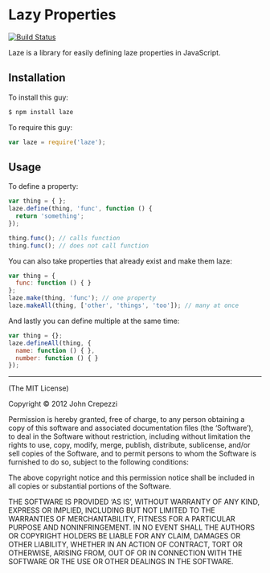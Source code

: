 # Lazy Properties

[![Build Status](https://secure.travis-ci.org/seejohnrun/laze.png)](http://travis-ci.org/seejohnrun/laze)

Laze is a library for easily defining laze properties in JavaScript.

## Installation

To install this guy:

``` bash
$ npm install laze
```

To require this guy:

``` javascript
var laze = require('laze');
```

## Usage

To define a property:

``` javascript
var thing = { };
laze.define(thing, 'func', function () {
  return 'something';
});

thing.func(); // calls function
thing.func(); // does not call function
```

You can also take properties that already exist and make them laze:

``` javascript
var thing = {
  func: function () { }
};
laze.make(thing, 'func'); // one property
laze.makeAll(thing, ['other', 'things', 'too']); // many at once
```

And lastly you can define multiple at the same time:

``` javascript
var thing = {};
laze.defineAll(thing, {
  name: function () { },
  number: function () { }
});
```

---

(The MIT License)

Copyright © 2012 John Crepezzi

Permission is hereby granted, free of charge, to any person obtaining a copy of
this software and associated documentation files (the ‘Software’), to deal in
the Software without restriction, including without limitation the rights to
use, copy, modify, merge, publish, distribute, sublicense, and/or sell copies
of the Software, and to permit persons to whom the Software is furnished to do
so, subject to the following conditions:

The above copyright notice and this permission notice shall be included in all
copies or substantial portions of the Software.

THE SOFTWARE IS PROVIDED ‘AS IS’, WITHOUT WARRANTY OF ANY KIND, EXPRESS OR
IMPLIED, INCLUDING BUT NOT LIMITED TO THE WARRANTIES OF MERCHANTABILITY,
FITNESS FOR A PARTICULAR PURPOSE AND NONINFRINGEMENT. IN NO EVENT SHALL THE
AUTHORS OR COPYRIGHT HOLDERS BE LIABLE FOR ANY CLAIM, DAMAGES OR OTHER
LIABILITY, WHETHER IN AN ACTION OF CONTRACT, TORT OR OTHERWISE, ARISING FROM,
OUT OF OR IN CONNECTION WITH THE SOFTWARE OR THE USE OR OTHER DEALINGS IN THE
SOFTWARE.
